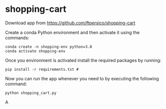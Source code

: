 # shopping-cart

Download app from https://github.com/ftpersico/shopping-cart

Create a conda Python environment and then activate it using the commands:

    conda create -n shopping-env python=3.8 
    conda activate shopping-env 


Once you environment is activated install the required packages by running:

    pip install -r requirements.txt #

Now you can run the app whenever you need to by executing the following command:

    python shopping_cart.py

A

